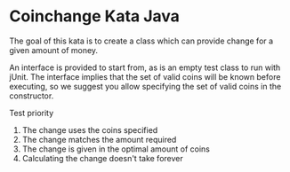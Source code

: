 Coinchange Kata Java
===============

The goal of this kata is to create a class which can provide change for a given amount of money.

An interface is provided to start from, as is an empty test class to run with jUnit. The interface implies that the set of valid coins will be known before executing, so we suggest you allow specifying the set of valid coins in the constructor.

Test priority
1. The change uses the coins specified
2. The change matches the amount required
3. The change is given in the optimal amount of coins
4. Calculating the change doesn't take forever